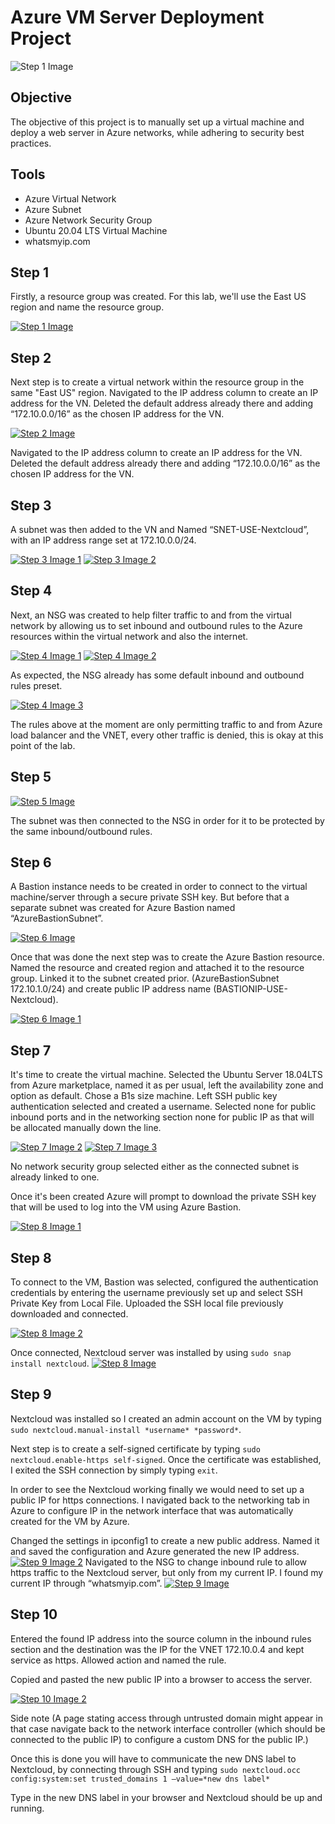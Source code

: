 # Azure VM Server Deployment Project


![Step 1 Image](https://i.imgur.com/Jb075xF.png)

## Objective

The objective of this project is to manually set up a virtual machine and deploy a web server in Azure networks, while adhering to security best practices.

## Tools

- Azure Virtual Network
- Azure Subnet
- Azure Network Security Group
- Ubuntu 20.04 LTS Virtual Machine
- whatsmyip.com

## Step 1

Firstly, a resource group was created. For this lab, we'll use the East US region and name the resource group.

[![Step 1 Image](https://i.imgur.com/nN986Ff.jpeg)]()

## Step 2

Next step is to create a virtual network within the resource group in the same "East US" region. Navigated to the IP address column to create an IP address for the VN. Deleted the default address already there and adding “172.10.0.0/16” as the chosen IP address for the VN.

[![Step 2 Image](https://i.imgur.com/sNQuPBs.png)]()

Navigated to the IP address column to create an IP address for the VN. Deleted the default address already there and adding “172.10.0.0/16” as the chosen IP address for the VN.

## Step 3

A subnet was then added to the VN and Named “SNET-USE-Nextcloud”, with an IP address range set at 172.10.0.0/24.

[![Step 3 Image 1](https://i.imgur.com/Tj3r9nF.jpeg)]()
[![Step 3 Image 2]()]()

## Step 4

Next, an NSG was created to help filter traffic to and from the virtual network by allowing us to set inbound and outbound rules to the Azure resources within the virtual network and also the internet.

[![Step 4 Image 1](https://i.imgur.com/Fru8AmV.jpeg)]()
[![Step 4 Image 2](https://i.imgur.com/O97LOGh.jpeg)]()

As expected, the NSG already has some default inbound and outbound rules preset.

[![Step 4 Image 3](https://i.imgur.com/They0mF.jpeg)]()

The rules above at the moment are only permitting traffic to and from Azure load balancer and the VNET, every other traffic is denied, this is okay at this point of the lab.
## Step 5

[![Step 5 Image](https://i.imgur.com/LwoTqLO.jpeg)]()

The subnet was then connected to the NSG in order for it to be protected by the same inbound/outbound rules.

## Step 6

A Bastion instance needs to be created in order to connect to the virtual machine/server through a secure private SSH key. But before that a separate subnet was created for Azure Bastion named “AzureBastionSubnet”.

[![Step 6 Image](https://i.imgur.com/j8ot6qz.jpeg)]()

Once that was done the next step was to create the Azure Bastion resource. Named the resource and created region and attached it to the resource group. Linked it to the subnet created prior. (AzureBastionSubnet 172.10.1.0/24) and create public IP address name (BASTIONIP-USE-Nextcloud).

[![Step 6 Image 1](https://i.imgur.com/e3nwTlb.jpeg)]()

## Step 7

It's time to create the virtual machine. Selected the Ubuntu Server 18.04LTS from Azure marketplace, named it as per usual, left the availability zone and option as default. Chose a B1s size machine. Left SSH public key authentication selected and created a username. Selected none for public inbound ports and in the networking section none for public IP as that will be allocated manually down the line.

[![Step 7 Image 2](https://i.imgur.com/aojQyvr.jpeg)]()
[![Step 7 Image 3](https://i.imgur.com/BFrRwNG.jpeg)]()

No network security group selected either as the connected subnet is already linked to one.

Once it's been created Azure will prompt to download the private SSH key that will be used to log into the VM using Azure Bastion.

[![Step 8 Image 1](https://i.imgur.com/r34maDx.jpeg)]()

## Step 8

To connect to the VM, Bastion was selected, configured the authentication credentials by entering the username previously set up and select SSH Private Key from Local File. Uploaded the SSH local file previously downloaded and connected.


[![Step 8 Image 2](https://i.imgur.com/mnZlMSM.jpeg)]()

Once connected, Nextcloud server was installed by using `sudo snap install nextcloud`.
[![Step 8 Image](https://i.imgur.com/HnwgAJN.jpeg)]()

## Step 9

Nextcloud was installed so I created an admin account on the VM by typing `sudo nextcloud.manual-install *username* *password*`.

Next step is to create a self-signed certificate by typing `sudo nextcloud.enable-https self-signed`. Once the certificate was established, I exited the SSH connection by simply typing `exit`.

In order to see the Nextcloud working finally we would need to set up a public IP for https connections. I navigated back to the networking tab in Azure to configure IP in the network interface that was automatically created for the VM by Azure.



Changed the settings in ipconfig1 to create a new public address. Named it and saved the configuration and Azure generated the new IP address.
[![Step 9 Image 2](https://i.imgur.com/tTrB3qn.jpeg)]()
Navigated to the NSG to change inbound rule to allow https traffic to the Nextcloud server, but only from my current IP. I found my current IP through “whatsmyip.com”.
[![Step 9 Image](https://i.imgur.com/qZ4AIDk.jpeg)]()


## Step 10

Entered the found IP address into the source column in the inbound rules section and the destination was the IP for the VNET 172.10.0.4 and kept service as https. Allowed action and named the rule.



Copied and pasted the new public IP into a browser to access the server.

[![Step 10 Image 2](https://i.imgur.com/nDS5xBK.jpeg)]()

Side note (A page stating access through untrusted domain might appear in that case navigate back to the network interface controller (which should be connected to the public IP) to configure a custom DNS for the public IP.)

Once this is done you will have to communicate the new DNS label to Nextcloud, by connecting through SSH and typing `sudo nextcloud.occ config:system:set trusted_domains 1 –value=*new dns label*`

Type in the new DNS label in your browser and Nextcloud should be up and running.

